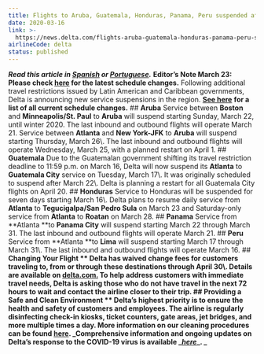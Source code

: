 ```yaml
---
title: Flights to Aruba, Guatemala, Honduras, Panama, Peru suspended after government restrictions
date: 2020-03-16
link: >-
  https://news.delta.com/flights-aruba-guatemala-honduras-panama-peru-suspended-after-government-restrictions
airlineCode: delta
status: published
---
```

**_Read this article in [Spanish](https://news.delta.com/vuelos-aruba-guatemala-honduras-panama-y-peru-suspendidos-luego-de-restricciones-gubernamentales) or [Portuguese](https://news.delta.com/voos-para-aruba-guatemala-honduras-panama-e-peru-sao-suspensos-apos-restricoes-governamentais)._** **Editor’s Note March 23: Please check [here](https://news.delta.com/coronavirus-update-changes-our-flying-schedule) for the latest schedule changes.** Following additional travel restrictions issued by Latin American and Caribbean governments, Delta is announcing new service suspensions in the region. [**See here**](https://news.delta.com/updated-changes-our-flying-schedule) **for a list of all current schedule changes.** ## **Aruba** Service between **Boston** and **Minneapolis/St. Paul** to **Aruba** will suspend starting Sunday, March 22, until winter 2020. The last inbound and outbound flights will operate March 21. Service between **Atlanta** and **New York-JFK** to **Aruba** will suspend starting Thursday, March 26\\. The last inbound and outbound flights will operate Wednesday, March 25, with a planned restart on April 1. ## **Guatemala** Due to the Guatemalan government shifting its travel restriction deadline to 11:59 p.m. on March 16, Delta will now suspend its **Atlanta** to **Guatemala City** service on Tuesday, March 17\\. It was originally scheduled to suspend after March 22\\. Delta is planning a restart for all Guatemala City flights on April 20. ## **Honduras** Service to Honduras will be suspended for seven days starting March 16\\. Delta plans to resume daily service from **Atlanta** to **Tegucigalpa/San Pedro Sula** on March 23 and Saturday-only service from **Atlanta** to **Roatan** on March 28. ## **Panama** Service from **Atlanta **to **Panama City** will suspend starting March 22 through March 31. The last inbound and outbound flights will operate March 21. ## **Peru** Service from **Atlanta **to **Lima** will suspend starting March 17 through March 31\\. The last inbound and outbound flights will operate March 16. ## **Changing Your Flight ** Delta has waived change fees for customers traveling to, from or through these destinations through April 30\\. Details are available on [delta.com.](https://www.delta.com/us/en/advisories/other-alerts/coronavirus-travel-updates) To help address customers with immediate travel needs, Delta is asking those who do not have travel in the next 72 hours to wait and contact the airline closer to their trip. ## **Providing a Safe and Clean Environment ** Delta’s highest priority is to ensure the health and safety of customers and employees. The airline is regularly disinfecting check-in kiosks, ticket counters, gate areas, jet bridges, and more multiple times a day. More information on our cleaning procedures can be found [here](https://news.delta.com/coronavirus-update-deltas-cleaning-measures-protect-public-health-and-safety-check-arrival). **_Comprehensive information and ongoing updates on Delta’s response to the COVID-19 virus is available _**[**_here_**](https://news.delta.com/category/coronavirus-covid-19)**_. _** 
